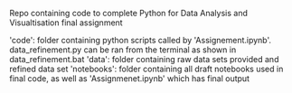 Repo containing code to complete Python for Data Analysis and Visualtisation final assignment

'code': folder containing python scripts called by 'Assignement.ipynb'. data_refinement.py can be ran from the terminal as shown in data_refinement.bat
'data': folder containing raw data sets provided and refined data set
'notebooks': folder containing all draft notebooks used in final code, as well as 'Assignmenet.ipynb' which has final output